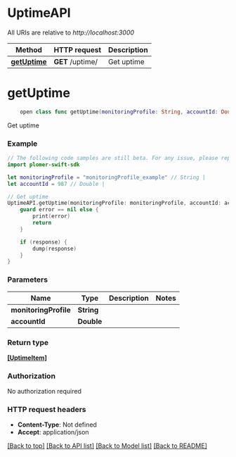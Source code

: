 # UptimeAPI

All URIs are relative to *http://localhost:3000*

Method | HTTP request | Description
------------- | ------------- | -------------
[**getUptime**](UptimeAPI.md#getuptime) | **GET** /uptime/ | Get uptime


# **getUptime**
```swift
    open class func getUptime(monitoringProfile: String, accountId: Double, completion: @escaping (_ data: [UptimeItem]?, _ error: Error?) -> Void)
```

Get uptime

### Example
```swift
// The following code samples are still beta. For any issue, please report via http://github.com/OpenAPITools/openapi-generator/issues/new
import plomer-swift-sdk

let monitoringProfile = "monitoringProfile_example" // String | 
let accountId = 987 // Double | 

// Get uptime
UptimeAPI.getUptime(monitoringProfile: monitoringProfile, accountId: accountId) { (response, error) in
    guard error == nil else {
        print(error)
        return
    }

    if (response) {
        dump(response)
    }
}
```

### Parameters

Name | Type | Description  | Notes
------------- | ------------- | ------------- | -------------
 **monitoringProfile** | **String** |  | 
 **accountId** | **Double** |  | 

### Return type

[**[UptimeItem]**](UptimeItem.md)

### Authorization

No authorization required

### HTTP request headers

 - **Content-Type**: Not defined
 - **Accept**: application/json

[[Back to top]](#) [[Back to API list]](../README.md#documentation-for-api-endpoints) [[Back to Model list]](../README.md#documentation-for-models) [[Back to README]](../README.md)

